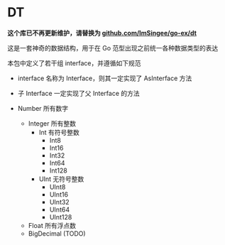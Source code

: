 # DT

**这个库已不再更新维护，请替换为 [github.com/ImSingee/go-ex/dt](https://pkg.go.dev/github.com/ImSingee/go-ex/dt)**


这是一套神奇的数据结构，用于在 Go 范型出现之前统一各种数据类型的表达

本包中定义了若干组 interface，并遵循如下规范

+ interface 名称为 Interface，则其一定实现了 AsInterface 方法
+ 子 Interface 一定实现了父 Interface 的方法

+ Number 所有数字
    + Integer 所有整数
      + Int 有符号整数
        + Int8
        + Int16
        + Int32
        + Int64
        + Int128
      + UInt 无符号整数
        + UInt8
        + UInt16
        + UInt32
        + UInt64
        + UInt128
    + Float 所有浮点数
    + BigDecimal (TODO)